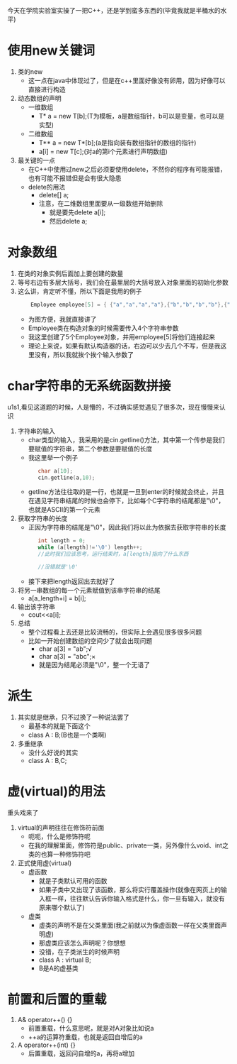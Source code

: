 今天在学院实验室实操了一把C++，还是学到蛮多东西的(毕竟我就是半桶水的水平)

# 使用new关键词
1. 类的new
   - 这一点在java中体现过了，但是在c++里面好像没有卵用，因为好像可以直接进行构造
2. 动态数组的声明
   - 一维数组
     - T* a = new T[b];(T为模板，a是数组指针，b可以是变量，也可以是实型)
   - 二维数组
     - T** a = new T*[b];(a是指向装有数组指针的数组的指针)
     - a[i] = new T[c];(对a的第i个元素进行声明数组)
3. 最关键的一点
   - 在C++中使用过new之后必须要使用delete，不然你的程序有可能报错，也有可能不报错但是会有很大隐患
   - delete的用法
     - delete[] a;
     - 注意，在二维数组里面要从一级数组开始删除
       - 就是要先delete a[i];
       - 然后delete a;
# 对象数组
1. 在类的对象实例后面加上要创建的数量
2. 等号右边有多层大括号，我们会在最里层的大括号放入对象里面的初始化参数
3. 这么讲，肯定听不懂，所以下面是我用的例子
    ```C++
        Employee employee[5] = { {"a","a","a","a"},{"b","b","b","b"},{"c","c","c","c"},{"d","d","d","d"},{"e","e","e","e"} };
    ```
   - 为图方便，我就直接讲了
   - Employee类在构造对象的时候需要传入4个字符串参数
   - 我这里创建了5个Employee对象，并用employee[5]将他们连接起来
   - 理论上来说，如果有默认构造器的话，右边可以少去几个不写，但是我这里没有，所以我就挨个挨个输入参数了
# char字符串的无系统函数拼接
u1s1,看见这道题的时候，人是懵的，不过确实感觉遇见了很多次，现在慢慢来认识

1. 字符串的输入
   - char类型的输入，我采用的是cin.getline()方法，其中第一个传参是我们要赋值的字符串，第二个参数是要赋值的长度
   - 我这里举一个例子
     ```C++
        char a[10];
        cin.getline(a,10);
     ```
   - getline方法往往取的是一行，也就是一旦到enter的时候就会终止，并且在遇见字符串结尾的时候也会停下，比如每个C字符串的结尾都是"\0"，也就是ASCII的第一个元素
2. 获取字符串的长度
   - 正因为字符串的结尾是"\0"，因此我们将以此为依据去获取字符串的长度
     ```C++
        int length = 0;
        while (a[length]!='\0') length++;
        //此时我们应该思考，运行结束时，a[length]指向了什么东西

        //没错就是'\0'
     ```
   - 接下来把length返回出去就好了
3. 将另一串数组的每一个元素赋值到该串字符串的结尾
   - a[a_length+i] = b[i];
4. 输出该字符串
   - cout<<a[i];
5. 总结
   - 整个过程看上去还是比较流畅的，但实际上会遇见很多很多问题
   - 比如一开始创建数组的空间少了就会出现问题
     - char a[3] = "ab";√
     - char a[3] = "abc";×
     - 就是因为结尾必须是"\0"，整一个无语了
# 派生
1. 其实就是继承，只不过换了一种说法罢了
   - 最基本的就是下面这个
   - class A : B;(B也是一个类啊)
2. 多重继承
   - 没什么好说的其实
   - class A : B,C;
# 虚(virtual)的用法
重头戏来了

1. virtual的声明往往在修饰符前面
   - 呃呃，什么是修饰符呢
   - 在我的理解里面，修饰符是public、private一类，另外像什么void、int之类的也算一种修饰符吧
2. 正式使用虚(virtual)
   - 虚函数
     - 就是子类默认可用的函数
     - 如果子类中又出现了该函数，那么将实行覆盖操作(就像在网页上的输入框一样，往往默认告诉你输入格式是什么，你一旦有输入，就没有原来哪个默认了)
   - 虚类
     - 虚类的声明不是在父类里面(我之前就以为像虚函数一样在父类里面声明虚)
     - 那虚类应该怎么声明呢？你想想
     - 没错，在子类派生的时候声明
     - class A : virtual B;
     - B是A的虚基类
# 前置和后置的重载
1. A& operator++() {}
   - 前置重载，什么意思呢，就是对A对象比如说a
   - ++a的运算符重载，也就是返回自增后的a
2. A operator++(int) {}
   - 后置重载，返回问自增的a，再将a增加